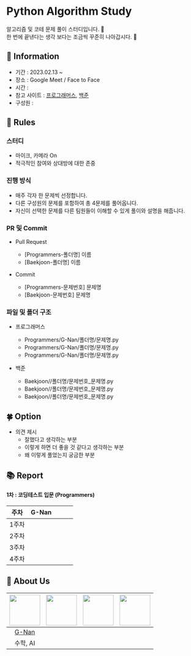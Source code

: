# Python Algorithm Study

알고리즘 및 코테 문제 풀이 스터디입니다. 💜 <br>
한 번에 끝낸다는 생각 보다는 조금씩 꾸준히 나아갑시다. 💪

## 👋 Information

- 기간 : 2023.02.13 ~
- 장소 : Google Meet / Face to Face 
- 시간 : 
- 참고 사이트 : [프로그래머스](https://programmers.co.kr/), [백준](https://www.acmicpc.net/)
- 구성원 : 




## 🌳 Rules

### 스터디
- 마이크, 카메라 On
- 적극적인 참여와 상대방에 대한 존중

### 진행 방식
- 매주 각자 한 문제씩 선정합니다.
- 다른 구성원의 문제를 포함하여 총 4문제를 풀어옵니다.
- 자신이 선택한 문제를 다른 팀원들이 이해할 수 있게 풀이와 설명을 해줍니다.

### PR 및 Commit
- Pull Request
  - [Programmers-폴더명] 이름
  - [Baekjoon-폴더명] 이름

- Commit
  - [Programmers-문제번호] 문제명
  - [Baekjoon-문제번호] 문제명
 
### 파일 및 폴더 구조
- 프로그래머스
  - Programmers/G-Nan/폴더명/문제명.py
  - Programmers/G-Nan/폴더명/문제명.py
  - Programmers/G-Nan/폴더명/문제명.py
  
- 백준
  - Baekjoon//폴더명/문제번호_문제명.py
  - Baekjoon//폴더명/문제번호_문제명.py
  - Baekjoon//폴더명/문제번호_문제명.py

## 🍀 Option

- 의견 제시
  - 잘했다고 생각하는 부분
  - 이렇게 하면 더 좋을 것 같다고 생각하는 부분
  - 왜 이렇게 풀었는지 궁금한 부분

## 📚 Report
#### 1차 : 코딩테스트 입문 (Programmers)
|주차|G-Nan||||
|:---:|:---:|:---:|:---:|:---:|
|1주차||||
|2주차||||
|3주차||||
|4주차||||


## 🍻 About Us
|<img src="https://github.com/G-nan.png" width="80">|<img src="https://github.com/.png" width="80">|<img src="https://github.com/.png" width="80">|<img src="https://github.com/.png" width="80">|
|:---:|:---:|:---:|:---:|
|[G-Nan](https://github.com/G-Nan)|[](https://github.com/)|[](https://github.com/)|[](https://github.com/)|
|수학, AI||||
